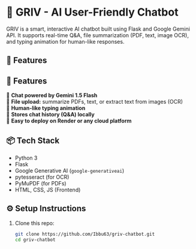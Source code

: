 # 🤖 GRIV - AI User-Friendly Chatbot

GRIV is a smart, interactive AI chatbot built using Flask and Google Gemini API. It supports real-time Q&A, file summarization (PDF, text, image OCR), and typing animation for human-like responses.

## 🚀 Features
## 🚀 Features

🔹 **Chat powered by Gemini 1.5 Flash**  
🔹 **File upload:** summarize PDFs, text, or extract text from images (OCR)  
🔹 **Human-like typing animation**  
🔹 **Stores chat history (Q&A) locally**  
🔹 **Easy to deploy on Render or any cloud platform**


## 📦 Tech Stack
- Python 3
- Flask
- Google Generative AI (`google-generativeai`)
- pytesseract (for OCR)
- PyMuPDF (for PDFs)
- HTML, CSS, JS (Frontend)

## ⚙️ Setup Instructions

1. Clone this repo:
   ```bash
   git clone https://github.com/Ibbu63/griv-chatbot.git
   cd griv-chatbot
